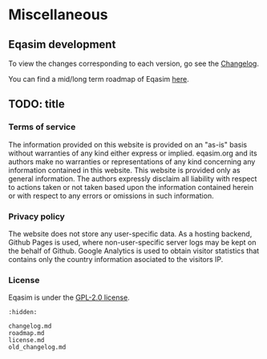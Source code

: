 # Miscellaneous

## Eqasim development

To view the changes corresponding to each version, go see the [Changelog](changelog.md).

You can find a mid/long term roadmap of Eqasim [here](roadmap.md).

## TODO: title

### Terms of service

The information provided on this website is provided on an "as-is" basis without warranties of any kind either express or implied. eqasim.org and its authors make no warranties or representations of any kind concerning any information contained in this website. This website is provided only as general information. The authors expressly disclaim all liability with respect to actions taken or not taken based upon the information contained herein or with respect to any errors or omissions in such information.

### Privacy policy

The website does not store any user-specific data. As a hosting backend, Github Pages is used, where non-user-specific server logs may be kept on the behalf of Github. Google Analytics is used to obtain visitor statistics that contains only the country information asociated to the visitors IP. 

### License

Eqasim is under the [GPL-2.0 license](license.md).


```{toctree}
:hidden:

changelog.md
roadmap.md
license.md
old_changelog.md
```
